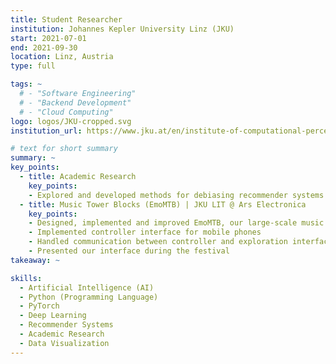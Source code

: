 ```yaml
---
title: Student Researcher
institution: Johannes Kepler University Linz (JKU)
start: 2021-07-01
end: 2021-09-30
location: Linz, Austria
type: full

tags: ~
  # - "Software Engineering"
  # - "Backend Development"
  # - "Cloud Computing"
logo: logos/JKU-cropped.svg
institution_url: https://www.jku.at/en/institute-of-computational-perception/

# text for short summary
summary: ~
key_points: 
  - title: Academic Research
    key_points: 
    - Explored and developed methods for debiasing recommender systems
  - title: Music Tower Blocks (EmoMTB) | JKU LIT @ Ars Electronica
    key_points: 
    - Designed, implemented and improved EmoMTB, our large-scale music exploration interface
    - Implemented controller interface for mobile phones
    - Handled communication between controller and exploration interface
    - Presented our interface during the festival
takeaway: ~

skills: 
  - Artificial Intelligence (AI)
  - Python (Programming Language)
  - PyTorch
  - Deep Learning
  - Recommender Systems
  - Academic Research
  - Data Visualization
---
```

